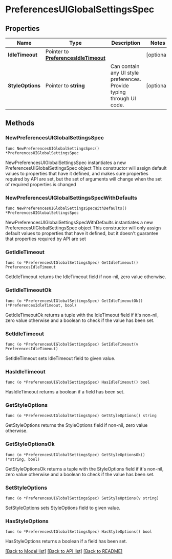 # PreferencesUIGlobalSettingsSpec

## Properties

Name | Type | Description | Notes
------------ | ------------- | ------------- | -------------
**IdleTimeout** | Pointer to [**PreferencesIdleTimeout**](preferencesIdleTimeout.md) |  | [optional] 
**StyleOptions** | Pointer to **string** | Can contain any UI style preferences. Provide typing through UI code. | [optional] 

## Methods

### NewPreferencesUIGlobalSettingsSpec

`func NewPreferencesUIGlobalSettingsSpec() *PreferencesUIGlobalSettingsSpec`

NewPreferencesUIGlobalSettingsSpec instantiates a new PreferencesUIGlobalSettingsSpec object
This constructor will assign default values to properties that have it defined,
and makes sure properties required by API are set, but the set of arguments
will change when the set of required properties is changed

### NewPreferencesUIGlobalSettingsSpecWithDefaults

`func NewPreferencesUIGlobalSettingsSpecWithDefaults() *PreferencesUIGlobalSettingsSpec`

NewPreferencesUIGlobalSettingsSpecWithDefaults instantiates a new PreferencesUIGlobalSettingsSpec object
This constructor will only assign default values to properties that have it defined,
but it doesn't guarantee that properties required by API are set

### GetIdleTimeout

`func (o *PreferencesUIGlobalSettingsSpec) GetIdleTimeout() PreferencesIdleTimeout`

GetIdleTimeout returns the IdleTimeout field if non-nil, zero value otherwise.

### GetIdleTimeoutOk

`func (o *PreferencesUIGlobalSettingsSpec) GetIdleTimeoutOk() (*PreferencesIdleTimeout, bool)`

GetIdleTimeoutOk returns a tuple with the IdleTimeout field if it's non-nil, zero value otherwise
and a boolean to check if the value has been set.

### SetIdleTimeout

`func (o *PreferencesUIGlobalSettingsSpec) SetIdleTimeout(v PreferencesIdleTimeout)`

SetIdleTimeout sets IdleTimeout field to given value.

### HasIdleTimeout

`func (o *PreferencesUIGlobalSettingsSpec) HasIdleTimeout() bool`

HasIdleTimeout returns a boolean if a field has been set.

### GetStyleOptions

`func (o *PreferencesUIGlobalSettingsSpec) GetStyleOptions() string`

GetStyleOptions returns the StyleOptions field if non-nil, zero value otherwise.

### GetStyleOptionsOk

`func (o *PreferencesUIGlobalSettingsSpec) GetStyleOptionsOk() (*string, bool)`

GetStyleOptionsOk returns a tuple with the StyleOptions field if it's non-nil, zero value otherwise
and a boolean to check if the value has been set.

### SetStyleOptions

`func (o *PreferencesUIGlobalSettingsSpec) SetStyleOptions(v string)`

SetStyleOptions sets StyleOptions field to given value.

### HasStyleOptions

`func (o *PreferencesUIGlobalSettingsSpec) HasStyleOptions() bool`

HasStyleOptions returns a boolean if a field has been set.


[[Back to Model list]](../README.md#documentation-for-models) [[Back to API list]](../README.md#documentation-for-api-endpoints) [[Back to README]](../README.md)


